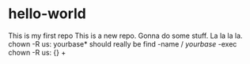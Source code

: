 # hello-world
This is my first repo
This is a new repo. Gonna do some stuff.
La la la la.
chown -R us: yourbase*
should really be
find -name / *yourbase* -exec chown -R us: {} +

